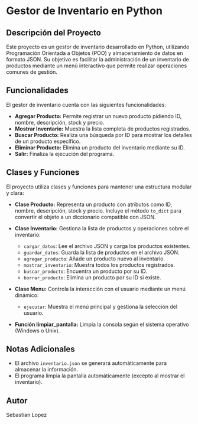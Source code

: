 # Gestor de Inventario en Python

## Descripción del Proyecto
Este proyecto es un gestor de inventario desarrollado en Python, utilizando Programación Orientada a Objetos (POO) y almacenamiento de datos en formato JSON. Su objetivo es facilitar la administración de un inventario de productos mediante un menú interactivo que permite realizar operaciones comunes de gestión.

## Funcionalidades
El gestor de inventario cuenta con las siguientes funcionalidades:
- **Agregar Producto:** Permite registrar un nuevo producto pidiendo ID, nombre, descripción, stock y precio.
- **Mostrar Inventario:** Muestra la lista completa de productos registrados.
- **Buscar Producto:** Realiza una búsqueda por ID para mostrar los detalles de un producto específico.
- **Eliminar Producto:** Elimina un producto del inventario mediante su ID.
- **Salir:** Finaliza la ejecución del programa.

## Clases y Funciones
El proyecto utiliza clases y funciones para mantener una estructura modular y clara:

- **Clase Producto:** Representa un producto con atributos como ID, nombre, descripción, stock y precio. Incluye el método `to_dict` para convertir el objeto a un diccionario compatible con JSON.

- **Clase Inventario:** Gestiona la lista de productos y operaciones sobre el inventario:
  - `cargar_datos`: Lee el archivo JSON y carga los productos existentes.
  - `guardar_datos`: Guarda la lista de productos en el archivo JSON.
  - `agregar_producto`: Añade un producto nuevo al inventario.
  - `mostrar_inventario`: Muestra todos los productos registrados.
  - `buscar_producto`: Encuentra un producto por su ID.
  - `borrar_producto`: Elimina un producto por su ID si existe.

- **Clase Menu:** Controla la interacción con el usuario mediante un menú dinámico:
  - `ejecutar`: Muestra el menú principal y gestiona la selección del usuario.

- **Función limpiar_pantalla:** Limpia la consola según el sistema operativo (Windows o Unix).


## Notas Adicionales
- El archivo `inventario.json` se generará automáticamente para almacenar la información.
- El programa limpia la pantalla automáticamente (excepto al mostrar el inventario).

## Autor
Sebastian Lopez




